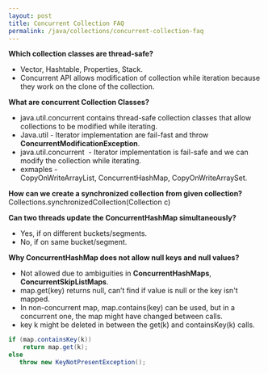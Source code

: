 ```yaml
---
layout: post
title: Concurrent Collection FAQ
permalink: /java/collections/concurrent-collection-faq
---
```



**Which collection classes are thread-safe?**  
* Vector, Hashtable, Properties, Stack. 
* Concurrent API allows modification of collection while iteration because they work on the clone of the collection.

**What are concurrent Collection Classes?**  
* java.util.concurrent contains thread-safe collection classes that allow collections to be modified while iterating. 
* Java.util - Iterator implementation are fail-fast and throw **ConcurrentModificationException**. 
* java.util.concurrent  - Iterator implementation is fail-safe and we can modify the collection while iterating.
* exmaples - CopyOnWriteArrayList, ConcurrentHashMap, CopyOnWriteArraySet.

**How can we create a synchronized collection from given collection?**  
Collections.synchronizedCollection(Collection c)

**Can two threads update the ConcurrentHashMap simultaneously?**  
* Yes, if on different buckets/segments.
* No, if on same bucket/segment.

**Why ConcurrentHashMap does not allow null keys and null values?**  
* Not allowed due to ambiguities in **ConcurrentHashMaps**, **ConcurrentSkipListMaps**. 
* map.get(key) returns null, can’t find if value is null or the key isn't mapped. 
* In non-concurrent map, map.contains(key) can be used, but in a concurrent one, the map might have changed between calls.
* key k might be deleted in between the get(k) and containsKey(k) calls.

```java
if (map.containsKey(k)) 
    return map.get(k);
else
   throw new KeyNotPresentException();
```

